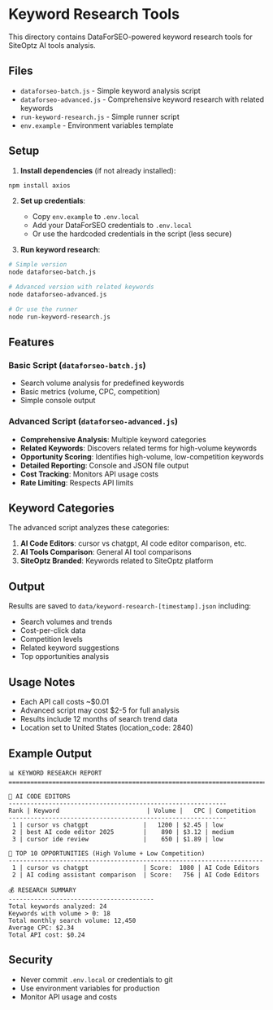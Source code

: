 # Keyword Research Tools

This directory contains DataForSEO-powered keyword research tools for SiteOptz AI tools analysis.

## Files

- `dataforseo-batch.js` - Simple keyword analysis script
- `dataforseo-advanced.js` - Comprehensive keyword research with related keywords
- `run-keyword-research.js` - Simple runner script
- `env.example` - Environment variables template

## Setup

1. **Install dependencies** (if not already installed):
```bash
npm install axios
```

2. **Set up credentials**:
   - Copy `env.example` to `.env.local`
   - Add your DataForSEO credentials to `.env.local`
   - Or use the hardcoded credentials in the script (less secure)

3. **Run keyword research**:
```bash
# Simple version
node dataforseo-batch.js

# Advanced version with related keywords
node dataforseo-advanced.js

# Or use the runner
node run-keyword-research.js
```

## Features

### Basic Script (`dataforseo-batch.js`)
- Search volume analysis for predefined keywords
- Basic metrics (volume, CPC, competition)
- Simple console output

### Advanced Script (`dataforseo-advanced.js`)
- **Comprehensive Analysis**: Multiple keyword categories
- **Related Keywords**: Discovers related terms for high-volume keywords
- **Opportunity Scoring**: Identifies high-volume, low-competition keywords
- **Detailed Reporting**: Console and JSON file output
- **Cost Tracking**: Monitors API usage costs
- **Rate Limiting**: Respects API limits

## Keyword Categories

The advanced script analyzes these categories:

1. **AI Code Editors**: cursor vs chatgpt, AI code editor comparison, etc.
2. **AI Tools Comparison**: General AI tool comparisons
3. **SiteOptz Branded**: Keywords related to SiteOptz platform

## Output

Results are saved to `data/keyword-research-[timestamp].json` including:
- Search volumes and trends
- Cost-per-click data  
- Competition levels
- Related keyword suggestions
- Top opportunities analysis

## Usage Notes

- Each API call costs ~$0.01
- Advanced script may cost $2-5 for full analysis
- Results include 12 months of search trend data
- Location set to United States (location_code: 2840)

## Example Output

```
📊 KEYWORD RESEARCH REPORT
================================================================================

📂 AI CODE EDITORS
------------------------------------------------------------
Rank | Keyword                        | Volume |   CPC | Competition
------------------------------------------------------------
 1 | cursor vs chatgpt               |   1200 | $2.45 | low
 2 | best AI code editor 2025        |    890 | $3.12 | medium
 3 | cursor ide review               |    650 | $1.89 | low

🎯 TOP 10 OPPORTUNITIES (High Volume + Low Competition)
----------------------------------------------------------------------
 1 | cursor vs chatgpt               | Score:  1080 | AI Code Editors
 2 | AI coding assistant comparison  | Score:   756 | AI Code Editors

💰 RESEARCH SUMMARY
----------------------------------------
Total keywords analyzed: 24
Keywords with volume > 0: 18
Total monthly search volume: 12,450
Average CPC: $2.34
Total API cost: $0.24
```

## Security

- Never commit `.env.local` or credentials to git
- Use environment variables for production
- Monitor API usage and costs